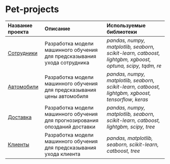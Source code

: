 # Pet-projects


| Название проекта | Описание | Используемые библиотеки | 
| :---------------------- | :---------------------- | :---------------------- |
| [Сотрудники](Employee) | Разработка модели машинного обучения для предсказывания ухода сотрудника | *pandas, numpy, matplotlib, seaborn, scikit-learn, catboost, lightgbm, xgboost, optuna, scipy, tqdm, re* |
| [Автомобили](Car) | Разработка модели машинного обучения для предсказывания цены автомобиля | *pandas, numpy, matplotlib, seaborn, scikit-learn, catboost, lightgbm, xgboost, tensorflow, keras* |
| [Доставка](Delivery) | Разработка модели машинного обучения для прогнозирования опозданий доставки | *pandas, numpy, matplotlib, seaborn, scikit-learn, catboost, lightgbm, scipy, tree* |
| [Клиенты](Churn) | Разработка модели машинного обучения для предсказывания ухода клиента | *pandas, matplotlib, seaborn, scikit-learn, catboost, tree* |


